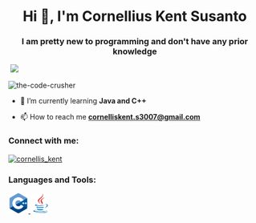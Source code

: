 
<h1 align="center">Hi 👋, I'm Cornellius Kent Susanto</h1>
<h3 align="center">I am pretty new to programming and don't have any prior knowledge</h3>
<img align="center"> <img src="https://miro.medium.com/v2/resize:fit:1400/1*vJjJ3Mdok6Rvxx85IIRqBQ.gif">
<p align="left"> <img src="https://komarev.com/ghpvc/?username=the-code-crusher&label=Profile%20views&color=0e75b6&style=flat" alt="the-code-crusher" /> </p>

- 🌱 I’m currently learning **Java and C++**

- 📫 How to reach me **cornelliskent.s3007@gmail.com**

<h3 align="left">Connect with me:</h3>
<p align="left">
<a href="https://instagram.com/cornellis_kent" target="blank"><img align="center" src="https://raw.githubusercontent.com/rahuldkjain/github-profile-readme-generator/master/src/images/icons/Social/instagram.svg" alt="cornellis_kent" height="30" width="40" /></a>
</p>

<h3 align="left">Languages and Tools:</h3>
<p align="left"> <a href="https://www.w3schools.com/cpp/" target="_blank" rel="noreferrer"> <img src="https://raw.githubusercontent.com/devicons/devicon/master/icons/cplusplus/cplusplus-original.svg" alt="cplusplus" width="40" height="40"/> </a> <a href="https://www.java.com" target="_blank" rel="noreferrer"> <img src="https://raw.githubusercontent.com/devicons/devicon/master/icons/java/java-original.svg" alt="java" width="40" height="40"/> </a> </p>
